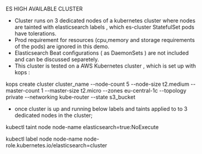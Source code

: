  ES HIGH AVAILABLE CLUSTER
 
 - Cluster runs on 3 dedicated nodes of a kubernetes cluster where nodes are tainted with elasticsearch labels , which es-cluster StatefulSet pods have tolerations.
 - Prod requirement for resources (cpu,memory and storage requirements of the pods)  are ignored in this demo.
 - Elasticsearch Beat  configurations ( as DaemonSets ) are not included and can be discussed separetely.
 - This cluster is tested on a AWS Kubernetes cluster , which is set up with kops :
 
kops create cluster cluster_name --node-count 5 --node-size t2.medium --master-count 1 --master-size t2.micro --zones eu-central-1c --topology private
--networking kube-router  --state s3_bucket

 - once cluster is up and running below labels and taints applied to to 3 dedicated nodes in the cluster;
 
 kubectl taint node node-name elasticsearch=true:NoExecute
 
 kubectl label node  node-name node-role.kubernetes.io/elasticsearch=cluster
